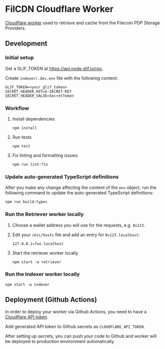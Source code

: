 # FilCDN Cloudflare Worker

[Cloudflare worker](https://developers.cloudflare.com/workers/) used to retrieve
and cache from the Filecoin PDP Storage Providers.

## Development

### Initial setup

Get a GLIF_TOKEN at https://api.node.glif.io/rpc.

Create `indexer/.dev.env` file with the following content:

```
GLIF_TOKEN=<your_glif_token>
SECRET_HEADER_KEY=X-SECRET-KEY
SECRET_HEADER_VALUE=SecretToken
```

### Workflow

1. Install dependencies

   ```
   npm install
   ```

2. Run tests

   ```
   npm test
   ```

3. Fix linting and formatting issues:

   ```
   npm run lint:fix
   ```

### Update auto-generated TypeScript definitions

After you make any change affecting the content of the `env` object, run the following command to update the auto-generated TypeScript definitions:

```
npm run build:types
```

### Run the Retriever worker locally

1. Choose a wallet address you will use for the requests, e.g. `0x123`.

2. Edit your `/etc/hosts` file and add an entry for `0x123.localhost`:

   ```
   127.0.0.1»foo.localhost
   ```

3. Start the retriever worker locally

   ```
   npm start -w retriever
   ```

### Run the Indexer worker locally

```
npm start -w indexer
```

## Deployment (Github Actions)

In order to deploy your worker via Github Actions, you need to have a
[Cloudflare API token](https://developers.cloudflare.com/fundamentals/api/get-started/create-token/).

Add generated API token to Github secrets as `CLOUDFLARE_API_TOKEN`.

After setting up secrets, you can push your code to Github and worker will be
deployed to production environment automatically.
